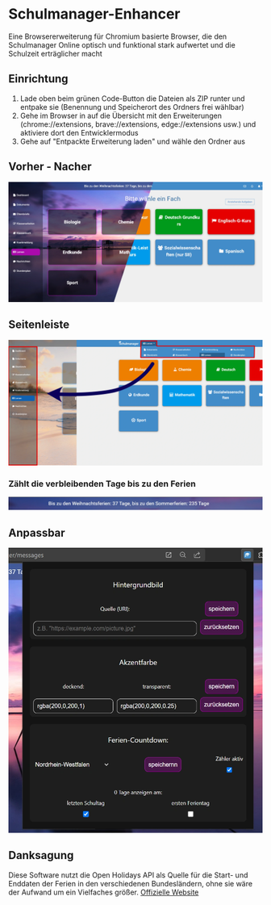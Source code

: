 # Schulmanager-Enhancer
Eine Browsererweiterung für Chromium basierte Browser, die den Schulmanager Online optisch und funktional stark aufwertet und die Schulzeit erträglicher macht

## Einrichtung
1. Lade oben beim grünen Code-Button die Dateien als ZIP runter und entpake sie (Benennung und Speicherort des Ordners frei wählbar)
2. Gehe im Browser in auf die Übersicht mit den Erweiterungen (chrome://extensions, brave://extensions, edge://extensions usw.) und aktiviere dort den Entwicklermodus
3. Gehe auf "Entpackte Erweiterung laden" und wähle den Ordner aus

## Vorher - Nacher
![Seitenleiste](https://github.com/Xarso/Schulmanager-enhancer/blob/main/github_images/Before-after2.webp)

## Seitenleiste
![Seitenleiste](https://github.com/Xarso/Schulmanager-enhancer/blob/main/github_images/Before_after_sidebar.webp)

### Zählt die verbleibenden Tage bis zu den Ferien
![Schultagezähler](https://github.com/Xarso/Schulmanager-enhancer/blob/main/github_images/counter.webp)

## Anpassbar
![anpassbar](https://github.com/Xarso/Schulmanager-enhancer/blob/main/github_images/customizeable.webp)


## Danksagung
Diese Software nutzt die Open Holidays API als Quelle für die Start- und Enddaten der Ferien in den verschiedenen Bundesländern, ohne sie wäre der Aufwand um ein Vielfaches größer.
[Offizielle Website](https://www.openholidaysapi.org)
